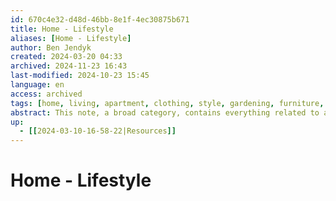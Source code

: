 ```yaml
---
id: 670c4e32-d48d-46bb-8e1f-4ec30875b671
title: Home - Lifestyle
aliases: [Home - Lifestyle]
author: Ben Jendyk
created: 2024-03-20 04:33
archived: 2024-11-23 16:43
last-modified: 2024-10-23 15:45
language: en
access: archived
tags: [home, living, apartment, clothing, style, gardening, furniture, access/archived]
abstract: This note, a broad category, contains everything related to any of my homes, such as documents, as well as plans on redesign or gardening, in addition to things like personal style and grooming.
up:
  - [[2024-03-10-16-58-22|Resources]]
---
```


# Home - Lifestyle
